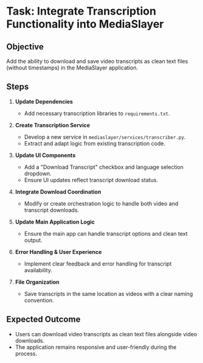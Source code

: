 # Task: Integrate Transcription Functionality into MediaSlayer

## Objective
Add the ability to download and save video transcripts as clean text files (without timestamps) in the MediaSlayer application.

## Steps

1. **Update Dependencies**
   - Add necessary transcription libraries to `requirements.txt`.

2. **Create Transcription Service**
   - Develop a new service in `mediaslayer/services/transcriber.py`.
   - Extract and adapt logic from existing transcription code.

3. **Update UI Components**
   - Add a "Download Transcript" checkbox and language selection dropdown.
   - Ensure UI updates reflect transcript download status.

4. **Integrate Download Coordination**
   - Modify or create orchestration logic to handle both video and transcript downloads.

5. **Update Main Application Logic**
   - Ensure the main app can handle transcript options and clean text output.

6. **Error Handling & User Experience**
   - Implement clear feedback and error handling for transcript availability.

7. **File Organization**
   - Save transcripts in the same location as videos with a clear naming convention.

## Expected Outcome
- Users can download video transcripts as clean text files alongside video downloads.
- The application remains responsive and user-friendly during the process. 